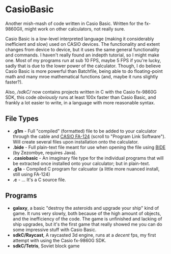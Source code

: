 # CasioBasic
Another mish-mash of code written in Casio Basic. Written for the fx-9860GII, might work on other calculators, not really sure.

Casio Basic is a low-level interpreted language (making it considerably inefficient and slow) used on CASIO devices. The functionality and extent changes from device to device, but it uses the same general functionality and commands. I haven't really found an indepth tutorial, so I might make one. Most of my programs run at sub 10 FPS, maybe 5 FPS if you're lucky, sadly that is due to the lower power of the calculator. Though, I do believe Casio Basic is more powerful than Batchfile, being able to do floating-point math and many mroe mathematical functions (and, maybe it runs slightly faster?).

Also, */sdkC/* now contains projects written in C with the Casio fx-9860G SDK, this code *obviously* runs at least 100x faster than Casio Basic, and frankly a lot easier to write, in a language with more reasonable syntax.

## File Types
- **.g1m** - Full "compiled" (formatted) file to be added to your calculator through the cable and [CASIO FA-124](https://edu.casio.com/forteachers/er/software/) (scroll to "Program Link Software"). Will create several files upon installation onto the calculator.
- **.bide** - Full plain-text file meant for use when opening the file using [BIDE](https://www.planet-casio.com/Fr/logiciels/voir_un_logiciel_casio.php?showid=118) (by Zezombye, requires Java).
- **.casiobasic** - An imaginary file type for the individual programs that will be extracted once installed onto your calculator; but in plain-text.
- **.g1a** - Compiled C program for calcuator (a little more nuanced install, still using FA-124)
- **.c** - ... It's a C source file.

## Programs
- **galaxy**, a basic "destroy the asteroids and upgrade your ship" kind of game. It runs very slowly, both because of the high amount of objects, and the inefficiency of the code. The game is unfinished and lacking of ship upgrades, but it's the first game that really showed me you can do some impressive stuff with Casio Basic.
- **sdkC/Raycast**, A raycasted 3d engine, runs at a *decent* fps, my first attempt with using the Casio fx-9860G SDK.
- **sdkC/Tetris**, Soviet block game
